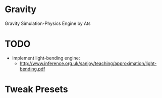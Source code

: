 # Gravity
Gravity Simulation-Physics Engine by Ats

# TODO
* Implement light-bending engine:
    - http://www.inference.org.uk/sanjoy/teaching/approximation/light-bending.pdf
# Tweak Presets